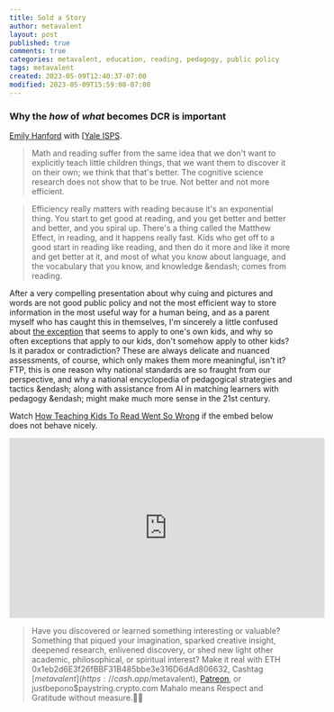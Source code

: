 ```yaml
---
title: Sold a Story
author: metavalent
layout: post
published: true
comments: true
categories: metavalent, education, reading, pedagogy, public policy
tags: metavalent
created: 2023-05-09T12:40:37-07:00
modified: 2023-05-09T15:59:08-07:00
---
```


### Why the *how* of *what* becomes DCR is important

[Emily Hanford](https://apmreports.org/reading) with [[Yale ISPS](https://isps.yale.edu/).

> Math and reading suffer from the same idea that we don't want to explicitly teach little children things, that we want them to discover it on their own; we think that that's better. The cognitive science research does not show that to be true. Not better and not more efficient.

> Efficiency really matters with reading because it's an exponential thing. You start to get good at reading, and you get better and better and better, and you spiral up. There's a thing called the Matthew Effect, in reading, and it happens really fast. Kids who get off to a good start in reading like reading, and then do it more and like it more and get better at it, and most of what you know about language, and the vocabulary that you know, and knowledge &endash; comes from reading.

After a very compelling presentation about why cuing and pictures and words are not good public policy and not the most efficient way to store information in the most useful way for a human being, and as a parent myself who has caught this in themselves, I'm sincerely a little confused about [the exception](https://youtu.be/TlRsxy2GF2c?t=1h8m8s) that seems to apply to one's own kids, and why so often exceptions that apply to our kids, don't somehow apply to other kids? Is it paradox or contradiction? These are always delicate and nuanced assessments, of course, which only makes them more meaningful, isn't it? FTP, this is one reason why national standards are so fraught from our perspective, and why a national encyclopedia of pedagogical strategies and tactics &endash; along with assistance from AI in matching learners with pedagogy &endash; might make much more sense in the 21st century. 

Watch [How Teaching Kids To Read Went So Wrong](https://youtu.be/TlRsxy2GF2c) if the embed below does not behave nicely. 

<!-- YouTube Player -->
<iframe id="ytplayer" type="text/html" width="560" height="320"
  src="https://www.youtube.com/embed/TlRsxy2GF2c?autoplay=1"
  frameborder="0"></iframe>
  

<!-- For custom thumbnail
![alt text](/assets/images/image.jpg "title")
-->

<p></p>
<p></p>
<p></p>

> Have you discovered or learned something interesting or valuable? Something that piqued your imagination, sparked creative insight, deepened research, enlivened discovery, or shed new light other academic, philosophical, or spiritual interest? Make it real with ETH 0x1eb2d6E3f26fBBF31B485bbe3e316D6dAd806632, Cashtag [$metavalent](https://cash.app/$metavalent), [Patreon](https://patreon.com/metavalent), or justbepono$paystring.crypto.com Mahalo means Respect and Gratitude without measure.🙏🏼
